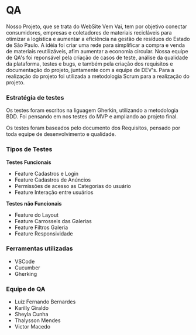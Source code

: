 # QA

 Nosso Projeto, que se trata do WebSite Vem Vai, tem por objetivo conectar consumidores, empresas e coletadores de materiais recicláveis para otimizar a logística e aumentar a eficiência na gestão de resíduos do Estado de São Paulo. A idéia foi criar uma rede para simplificar a compra e venda de materiais reutilizáveis, afim aumentar a economia circular. 
Nossa equipe de QA's foi reponsável pela criação  de casos de teste, análise da qualidade da plataforma, testes e bugs, e também pela criação dos requisitos e documentação do projeto, juntamente com a equipe de DEV's.
Para a realização do projeto foi utilizada a metodologia Scrum para a realização do projeto.

### Estratégia de testes

Os testes foram escritos na liguagem Gherkin, utilizando a metodologia BDD. Foi pensando em nos testes do MVP e ampliando ao projeto final. 

Os testes foram baseados pelo documento dos Requisitos, pensado por toda equipe de desenvolvimento e qualidade. 

### Tipos de Testes

**Testes Funcionais**

- Feature Cadastros e Login
- Feature Cadastros de Anúncios
- Permissões de acesso as Categorias do usuário
- Feature Interação entre usuários

**Testes não Funcionais**

- Feature do Layout
- Feature Carrosseis das Galerias
- Feature Filtros Galeria
- Feature Responsividade


### Ferramentas utilizadas

 - VSCode
 - Cucumber
 - Gherking

### Equipe de QA 

 - Luiz Fernando Bernardes
 - Karilly Giraldo
 - Sheyla Cunha
 - Thalysson Mendes
 - Victor Macedo

